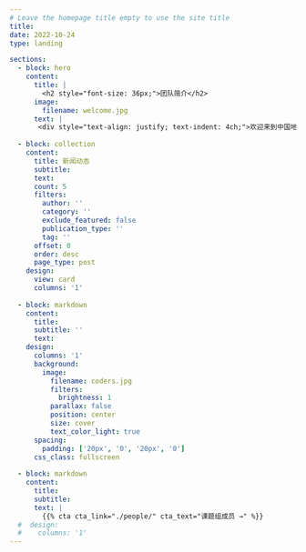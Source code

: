 ```yaml
---
# Leave the homepage title empty to use the site title
title:
date: 2022-10-24
type: landing

sections:
  - block: hero
    content:
      title: |
        <h2 style="font-size: 36px;">团队简介</h2>
      image:
        filename: welcome.jpg
      text: |
       <div style="text-align: justify; text-indent: 4ch;">欢迎来到中国地质大学（武汉）灾害信息地理研究团队。我们专注于融合地理信息科学、测绘遥感和工程地质的多学科知识提升地质灾害风险的主动防范能力，长期致力于综合空间信息、多源遥感和人工智能等技术开展地质灾害风险的早期识别、量化评估和预警预报及其系统平台研究，与GFZ，University College London、University of Exeter，University of Florence等研究机构的学术团队建立了长期广泛的合作，共同推进灾害风险研究与实践的国际交流与合作。</div>
     
  - block: collection
    content:
      title: 新闻动态
      subtitle:
      text:
      count: 5
      filters:
        author: ''
        category: ''
        exclude_featured: false
        publication_type: ''
        tag: ''
      offset: 0
      order: desc
      page_type: post
    design:
      view: card
      columns: '1'
  
  - block: markdown
    content:
      title:
      subtitle: ''
      text:
    design:
      columns: '1'
      background:
        image: 
          filename: coders.jpg
          filters:
            brightness: 1
          parallax: false
          position: center
          size: cover
          text_color_light: true
      spacing:
        padding: ['20px', '0', '20px', '0']
      css_class: fullscreen
  
  - block: markdown
    content:
      title:
      subtitle:
      text: |
        {{% cta cta_link="./people/" cta_text="课题组成员 →" %}}
  #  design:
  #    columns: '1'
---
```

